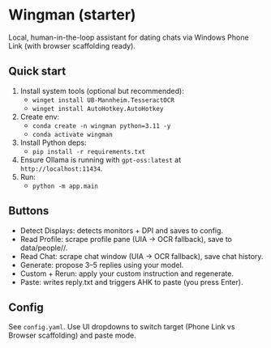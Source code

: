 # Wingman (starter)

Local, human-in-the-loop assistant for dating chats via Windows Phone Link (with browser scaffolding ready).

## Quick start
1. Install system tools (optional but recommended):
   - `winget install UB-Mannheim.TesseractOCR`
   - `winget install AutoHotkey.AutoHotkey`
2. Create env:
   - `conda create -n wingman python=3.11 -y`
   - `conda activate wingman`
3. Install Python deps:
   - `pip install -r requirements.txt`
4. Ensure Ollama is running with `gpt-oss:latest` at `http://localhost:11434`.
5. Run:
   - `python -m app.main`

## Buttons
- Detect Displays: detects monitors + DPI and saves to config.
- Read Profile: scrape profile pane (UIA → OCR fallback), save to data/people/<name>/.
- Read Chat: scrape chat window (UIA → OCR fallback), save chat history.
- Generate: propose 3–5 replies using your model.
- Custom + Rerun: apply your custom instruction and regenerate.
- Paste: writes reply.txt and triggers AHK to paste (you press Enter).

## Config
See `config.yaml`. Use UI dropdowns to switch target (Phone Link vs Browser scaffolding) and paste mode.
